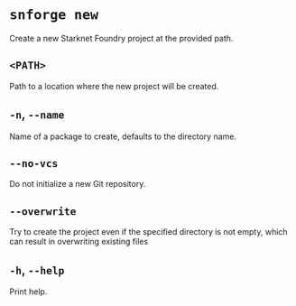 # `snforge new`

Create a new Starknet Foundry project at the provided path.

## `<PATH>`

Path to a location where the new project will be created.

## `-n`, `--name`

Name of a package to create, defaults to the directory name.

## `--no-vcs`

Do not initialize a new Git repository.

## `--overwrite`

Try to create the project even if the specified directory is not empty, which can result in overwriting existing files

## `-h`, `--help`

Print help.
